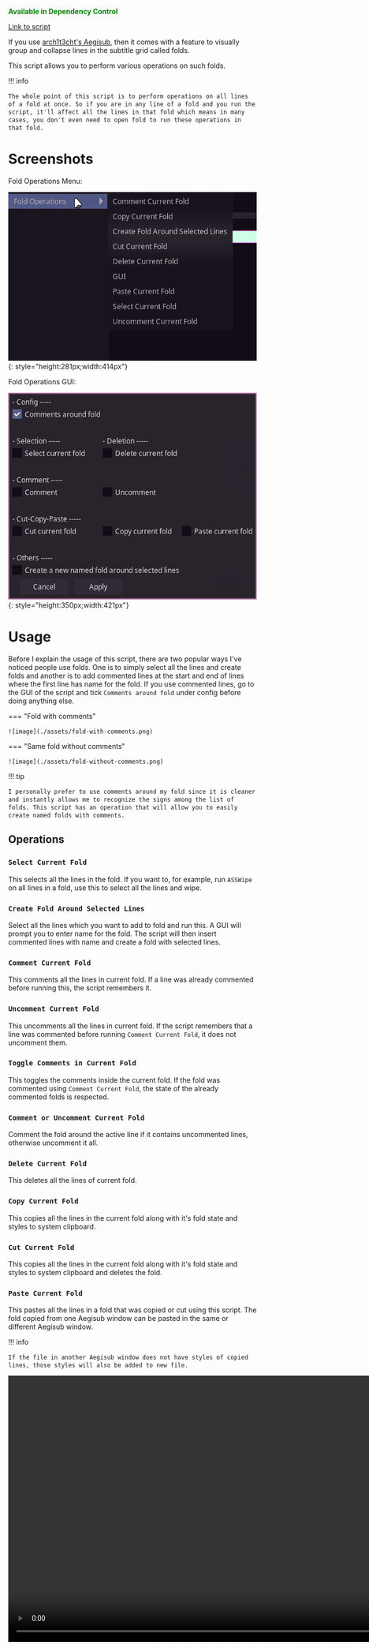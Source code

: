 <font color="green">**Available in Dependency Control**</font>

[Link to script](https://github.com/PhosCity/Aegisub-Scripts/blob/main/macros/phos.FoldOperations.moon)

If you use [arch1t3cht's Aegisub](https://github.com/arch1t3cht/Aegisub), then it comes with a feature to visually group and collapse lines in the subtitle grid called folds.

This script allows you to perform various operations on such folds.

!!! info

    The whole point of this script is to perform operations on all lines of a fold at once. So if you are in any line of a fold and you run the script, it'll affect all the lines in that fold which means in many cases, you don't even need to open fold to run these operations in that fold.

# Screenshots

Fold Operations Menu:

![image](./assets/fold-operations-menu.png){: style="height:281px;width:414px"}

Fold Operations GUI:

![image](./assets/fold-operations-gui.png){: style="height:350px;width:421px"}

# Usage

Before I explain the usage of this script, there are two popular ways I've noticed people use folds. One is to simply select all the lines and create folds and another is to add commented lines at the start and end of lines where the first line has name for the fold. If you use commented lines, go to the GUI of the script and tick `Comments around fold` under config before doing anything else.

=== "Fold with comments"

    ![image](./assets/fold-with-comments.png)

=== "Same fold without comments"

    ![image](./assets/fold-without-comments.png)

!!! tip

    I personally prefer to use comments around my fold since it is cleaner and instantly allows me to recognize the signs among the list of folds. This script has an operation that will allow you to easily create named folds with comments.

## Operations

### `Select Current Fold`

This selects all the lines in the fold. If you want to, for example, run `ASSWipe` on all lines in a fold, use this to select all the lines and wipe.

### `Create Fold Around Selected Lines`

Select all the lines which you want to add to fold and run this. A GUI will prompt you to enter name for the fold. The script will then insert commented lines with name and create a fold with selected lines.

### `Comment Current Fold`

This comments all the lines in current fold. If a line was already commented before running this, the script remembers it.

### `Uncomment Current Fold`

This uncomments all the lines in current fold. If the script remembers that a line was commented before running `Comment Current Fold`, it does not uncomment them.

### `Toggle Comments in Current Fold`

This toggles the comments inside the current fold. If the fold was commented using `Comment Current Fold`, the state of the already commented folds is respected.

### `Comment or Uncomment Current Fold`

Comment the fold around the active line if it contains uncommented lines, otherwise uncomment it all.

### `Delete Current Fold`

This deletes all the lines of current fold.

### `Copy Current Fold`

This copies all the lines in the current fold along with it's fold state and styles to system clipboard.

### `Cut Current Fold`

This copies all the lines in the current fold along with it's fold state and styles to system clipboard and deletes the fold.

### `Paste Current Fold`

This pastes all the lines in a fold that was copied or cut using this script. The fold copied from one Aegisub window can be pasted in the same or different Aegisub window.

!!! info

    If the file in another Aegisub window does not have styles of copied lines, those styles will also be added to new file.

<video width="960" height="540" controls>
  <source src="../assets/fold-copy-paste.mp4" type="video/mp4">
Your browser does not support the video tag.
</video>
